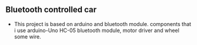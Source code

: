 ## Bluetooth controlled car
- This project is based on arduino and bluetooth module. components that i use arduino-Uno HC-05 bluetooth module, motor driver and wheel some wire.
